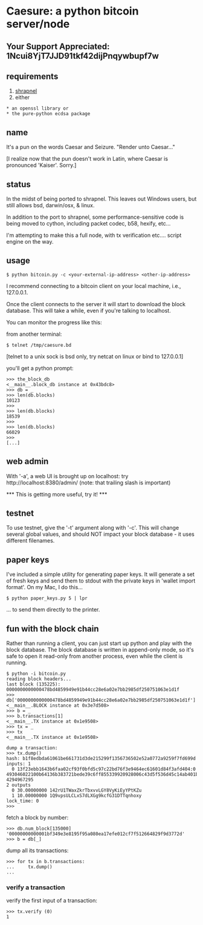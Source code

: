
Caesure: a python bitcoin server/node
=====================================

Your Support Appreciated: 1Ncui8YjT7JJD91tkf42dijPnqywbupf7w
------------------------------------------------------------

requirements
------------

  1. [shrapnel](https://github.com/ironport/shrapnel)
  2. either 

    * an openssl library or
    * the pure-python ecdsa package

name
----

It's a pun on the words Caesar and Seizure.  "Render unto Caesar..."

[I realize now that the pun doesn't work in Latin, where Caesar is pronounced 'Kaiser'.  Sorry.]

status
------

In the midst of being ported to shrapnel.  This leaves out Windows users, but still
allows bsd, darwin/osx, & linux.

In addition to the port to shrapnel, some performance-sensitive code is being moved
to cython, including packet codec, b58, hexify, etc...

I'm attempting to make this a full node, with tx verification etc.... script engine on the way.


usage
-----

    $ python bitcoin.py -c <your-external-ip-address> <other-ip-address>

I recommend connecting to a bitcoin client on your local machine, i.e., 127.0.0.1.

Once the client connects to the server it will start to download the block
database.  This will take a while, even if you're talking to localhost.

You can monitor the progress like this:

from another terminal:

    $ telnet /tmp/caesure.bd

[telnet to a unix sock is bsd only, try netcat on linux or bind to 127.0.0.1]

you'll get a python prompt:

    >>> the_block_db
    <__main__.block_db instance at 0x43bdc8>
    >>> db = _
    >>> len(db.blocks)
    10123
    >>> 
    >>> len(db.blocks)
    18539
    >>> 
    >>> len(db.blocks)
    66029
    >>> 
    [...]


web admin
---------

With '-a', a web UI is brought up on localhost:
try http://localhost:8380/admin/ (note: that trailing slash is important)

*** This is getting more useful, try it! ***


testnet
-------

To use testnet, give the '-t' argument along with '-c'.  This will change several
global values, and should NOT impact your block database - it uses different
filenames.

paper keys
----------

I've included a simple utility for generating paper keys.  It will generate a set
of fresh keys and send them to stdout with the private keys in 'wallet import format'.
On my Mac, I do this...

    $ python paper_keys.py 5 | lpr

... to send them directly to the printer.

fun with the block chain
------------------------

Rather than running a client, you can just start up python and play
with the block database.  The block database is written in append-only
mode, so it's safe to open it read-only from another process, even
while the client is running.

    $ python -i bitcoin.py
    reading block headers...
    last block (135225): 0000000000000478bd4859949e91b44cc28e6a02e7bb2985df250751063e1d1f
    >>> db['0000000000000478bd4859949e91b44cc28e6a02e7bb2985df250751063e1d1f']
    <__main__.BLOCK instance at 0x3e7d508>
    >>> b = _
    >>> b.transactions[1]
    <__main__.TX instance at 0x1e9508>
    >>> tx = _
    >>> tx
    <__main__.TX instance at 0x1e9508>
    
    dump a transaction:
    >>> tx.dump()
    hash: b1f8edbda61061be661731d3de215299f1356736502e52a0772a9259f7fd699d
    inputs: 1
      0 13f23ebb1643b6faa02cf93f0bfd5c97c22bd76f3e9464ec61601d84f3afd404:0 493046022100b64136b383721bede39c6ff855339920928006c43d5f536d45c14ab401b736f8022100ee564e42001e3b071545e5f55bbcaa87eca7d731a339177701c40fa6d61510bf014104b3cd4b6d65ffea8fb7781e88a4e67d2f8104b80fb45ee50981940001d3a132584ea10a34a03224823492fd25344c50e40a52069df297da024ffb3175ec745021 4294967295
    2 outputs
      0 30.00000000 142rU1TWaxZkrTbxvvLGY8VyKiEyYPtKZu
      1 10.00000000 1Q9vpsULCLxS7dLXGg9kcfG31DTTqnhoxy
    lock_time: 0
    >>>

fetch a block by number:

    >>> db.num_block[135000]
    '00000000000001bf349e3e8195f95a080ea17efe012cf7f512664829f9d3772d'
    >>> b = db[_]

dump all its transactions:

    >>> for tx in b.transactions:
    ...     tx.dump()
    ... 

### verify a transaction ###

verify the first input of a transaction:

    >>> tx.verify (0)
    1


